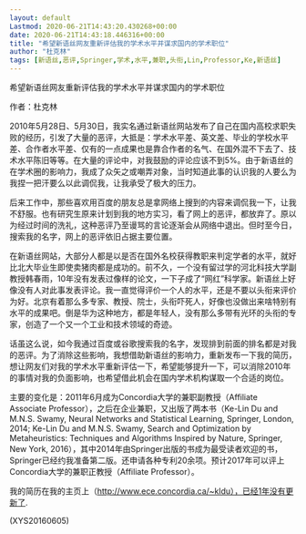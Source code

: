 ```yaml
---
layout: default
Lastmod: 2020-06-21T14:43:20.430268+00:00
date: 2020-06-21T14:43:18.446316+00:00
title: "希望新语丝网友重新评估我的学术水平并谋求国内的学术职位"
author: "杜克林"
tags: [新语丝,恶评,Springer,学术,水平,兼职,头衔,Lin,Professor,Ke,新语丝]
---
```


希望新语丝网友重新评估我的学术水平并谋求国内的学术职位

作者：杜克林

2010年5月28日、5月30日，我实名通过新语丝网站发布了自己在国内高校求职失败的经历，引发了大量的恶评，大抵是：学术水平差、英文差、毕业的学校水平差、合作者水平差、仅有的一点成果也是靠合作者的名气、在国外混不下去了、技术水平陈旧等等。在大量的评论中，对我鼓励的评论应该不到5%。由于新语丝的在学术圈的影响力，我成了众矢之或嘲弄对象，当时知道此事的认识我的人要么为我捏一把汗要么以此调侃我，让我承受了极大的压力。

后来工作中，那些喜欢用百度的朋友总是拿网络上搜到的内容来调侃我一下，让我不舒服。也有研究生原来计划到我的地方实习，看了网上的恶评，都放弃了。原以为经过时间的洗礼，这种恶评乃至谩骂的言论逐渐会从网络中退出。但时至今日，搜索我的名字，网上的恶评依旧占据主要位置。

在新语丝网站，大部分人都是以是否在国外名校获得教职来判定学者的水平，就好比北大毕业生即使卖猪肉都是成功的。前不久，一个没有留过学的河北科技大学副教授韩春雨，10年没有发表过像样的论文，一下子成了“网红”科学家。新语丝上好像没有人对此事发表评论。我一直觉得评价一个人的水平，还是不要以头衔来评价为好。北京有着那么多专家、教授、院士，头衔吓死人，好像也没做出来啥特别有水平的成果吧。倒是华为这种地方，都是年轻人，没有那么多带有光环的头衔的专家，创造了一个又一个工业和技术领域的奇迹。

话虽这么说，如今我通过百度或谷歌搜索我的名字，发现排到前面的排名都是对我的恶评。为了消除这些影响，我想借助新语丝的影响力，重新发布一下我的简历，想让网友们对我的学术水平重新评估一下，希望能够提升一下，可以消除2010年的事情对我的负面影响，也希望借此机会在国内学术机构谋取一个合适的岗位。

主要的变化是：2011年6月成为Concordia大学的兼职副教授（Affiliate Associate Professor），之后在企业兼职，又出版了两本书（Ke-Lin Du and M.N.S. Swamy, Neural Networks and Statistical Learning, Springer, London, 2014; Ke-Lin Du and M.N.S. Swamy, Search and Optimization by Metaheuristics: Techniques and Algorithms Inspired by Nature, Springer, New York, 2016），其中2014年由Springer出版的书成为最受读者欢迎的书，Springer已经约我准备第二版。还申请各种专利20余项。预计2017年可以评上Concordia大学的兼职正教授（Affiliate Professor）。

我的简历在我的主页上（http://www.ece.concordia.ca/~kldu），已经1年没有更新了.

(XYS20160605)

